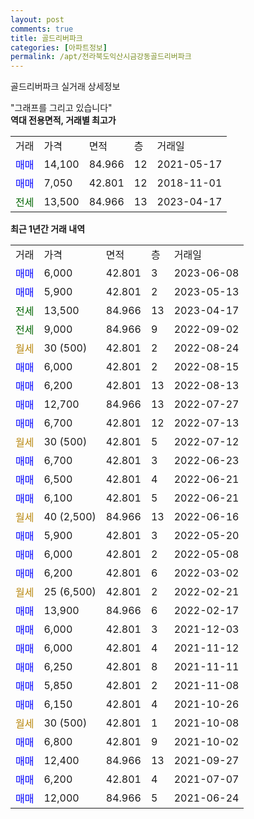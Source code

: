 ```yaml
---
layout: post
comments: true
title: 골드리버파크
categories: [아파트정보]
permalink: /apt/전라북도익산시금강동골드리버파크
---
```


골드리버파크 실거래 상세정보

<script type="text/javascript">
  google.charts.load('current', {'packages':['line', 'corechart']});
  google.charts.setOnLoadCallback(drawChart);

  function drawChart() {
    var data = new google.visualization.DataTable();
    data.addColumn('date', '거래일');
    data.addColumn('number', "매매");
    data.addColumn('number', "전세");
    data.addColumn('number', "전매");

    data.addRows([[new Date(Date.parse("2023-06-08")), 6000, null, null], [new Date(Date.parse("2023-05-13")), 5900, null, null], [new Date(Date.parse("2023-04-17")), null, 13500, null], [new Date(Date.parse("2022-09-02")), null, 9000, null], [new Date(Date.parse("2022-08-24")), null, null, null], [new Date(Date.parse("2022-08-15")), 6000, null, null], [new Date(Date.parse("2022-08-13")), 6200, null, null], [new Date(Date.parse("2022-07-27")), 12700, null, null], [new Date(Date.parse("2022-07-13")), 6700, null, null], [new Date(Date.parse("2022-07-12")), null, null, null], [new Date(Date.parse("2022-06-23")), 6700, null, null], [new Date(Date.parse("2022-06-21")), 6500, null, null], [new Date(Date.parse("2022-06-21")), 6100, null, null], [new Date(Date.parse("2022-06-16")), null, null, null], [new Date(Date.parse("2022-05-20")), 5900, null, null], [new Date(Date.parse("2022-05-08")), 6000, null, null], [new Date(Date.parse("2022-03-02")), 6200, null, null], [new Date(Date.parse("2022-02-21")), null, null, null], [new Date(Date.parse("2022-02-17")), 13900, null, null], [new Date(Date.parse("2021-12-03")), 6000, null, null], [new Date(Date.parse("2021-11-12")), 6000, null, null], [new Date(Date.parse("2021-11-11")), 6250, null, null], [new Date(Date.parse("2021-11-08")), 5850, null, null], [new Date(Date.parse("2021-10-26")), 6150, null, null], [new Date(Date.parse("2021-10-08")), null, null, null], [new Date(Date.parse("2021-10-02")), 6800, null, null], [new Date(Date.parse("2021-09-27")), 12400, null, null], [new Date(Date.parse("2021-07-07")), 6200, null, null], [new Date(Date.parse("2021-06-24")), 12000, null, null]]);

    var options = {
      hAxis: {
        format: 'yyyy/MM/dd'
      },    
      lineWidth: 0,
      pointsVisible: true,    
      title: '최근 1년간 유형별 실거래가 분포',
      legend: { position: 'bottom' }
    };

    var formatter = new google.visualization.NumberFormat({pattern:'###,###'} );
    formatter.format(data, 1);
    formatter.format(data, 2);
    
    setTimeout(function() {
        var chart = new google.visualization.LineChart(document.getElementById('columnchart_material'));
        chart.draw(data, (options));
        document.getElementById('loading').style.display = 'none';
    }, 200);
  }
</script>


<div id="loading" style="z-index:20; display: block; margin-left: 0px">"그래프를 그리고 있습니다"</div>
<div id="columnchart_material" style="width: 95%; margin-left: 0px; display: block"></div>
<!-- contents start -->
<b>역대 전용면적, 거래별 최고가</b>
<table class="sortable">
    <tr>
      <td>거래</td>
      <td>가격</td>
      <td>면적</td>
      <td>층</td>
      <td>거래일</td>
    </tr>
        <tr>
          <td><a style="color: blue">매매</a></td>
          <td>14,100</td>
          <td>84.966</td>
          <td>12</td>
          <td>2021-05-17</td>
        </tr>            <tr>
          <td><a style="color: blue">매매</a></td>
          <td>7,050</td>
          <td>42.801</td>
          <td>12</td>
          <td>2018-11-01</td>
        </tr>        
        <tr>
              <td><a style="color: darkgreen">전세</a></td>
              <td>13,500</td>
              <td>84.966</td>
              <td>13</td>
              <td>2023-04-17</td>
            </tr>        
    
</table>

<b>최근 1년간 거래 내역</b>

<table class="sortable">
    <tr>
      <td>거래</td>
      <td>가격</td>
      <td>면적</td>
      <td>층</td>
      <td>거래일</td>
    </tr>
    <tr>
      <td><a style="color: blue">매매</a></td>
      <td>6,000</td>
      <td>42.801</td>
      <td>3</td>
      <td>2023-06-08</td>
    </tr>          <tr>
      <td><a style="color: blue">매매</a></td>
      <td>5,900</td>
      <td>42.801</td>
      <td>2</td>
      <td>2023-05-13</td>
    </tr>          <tr>
      <td><a style="color: darkgreen">전세</a></td>
      <td>13,500</td>
      <td>84.966</td>
      <td>13</td>
      <td>2023-04-17</td>
    </tr>          <tr>
      <td><a style="color: darkgreen">전세</a></td>
      <td>9,000</td>
      <td>84.966</td>
      <td>9</td>
      <td>2022-09-02</td>
    </tr>          <tr>
      <td><a style="color: darkgoldenrod">월세</a></td>
      <td>30 (500)</td>
      <td>42.801</td>
      <td>2</td>
      <td>2022-08-24</td>
    </tr>          <tr>
      <td><a style="color: blue">매매</a></td>
      <td>6,000</td>
      <td>42.801</td>
      <td>2</td>
      <td>2022-08-15</td>
    </tr>          <tr>
      <td><a style="color: blue">매매</a></td>
      <td>6,200</td>
      <td>42.801</td>
      <td>13</td>
      <td>2022-08-13</td>
    </tr>          <tr>
      <td><a style="color: blue">매매</a></td>
      <td>12,700</td>
      <td>84.966</td>
      <td>13</td>
      <td>2022-07-27</td>
    </tr>          <tr>
      <td><a style="color: blue">매매</a></td>
      <td>6,700</td>
      <td>42.801</td>
      <td>12</td>
      <td>2022-07-13</td>
    </tr>          <tr>
      <td><a style="color: darkgoldenrod">월세</a></td>
      <td>30 (500)</td>
      <td>42.801</td>
      <td>5</td>
      <td>2022-07-12</td>
    </tr>          <tr>
      <td><a style="color: blue">매매</a></td>
      <td>6,700</td>
      <td>42.801</td>
      <td>3</td>
      <td>2022-06-23</td>
    </tr>          <tr>
      <td><a style="color: blue">매매</a></td>
      <td>6,500</td>
      <td>42.801</td>
      <td>4</td>
      <td>2022-06-21</td>
    </tr>          <tr>
      <td><a style="color: blue">매매</a></td>
      <td>6,100</td>
      <td>42.801</td>
      <td>5</td>
      <td>2022-06-21</td>
    </tr>          <tr>
      <td><a style="color: darkgoldenrod">월세</a></td>
      <td>40 (2,500)</td>
      <td>84.966</td>
      <td>13</td>
      <td>2022-06-16</td>
    </tr>          <tr>
      <td><a style="color: blue">매매</a></td>
      <td>5,900</td>
      <td>42.801</td>
      <td>3</td>
      <td>2022-05-20</td>
    </tr>          <tr>
      <td><a style="color: blue">매매</a></td>
      <td>6,000</td>
      <td>42.801</td>
      <td>2</td>
      <td>2022-05-08</td>
    </tr>          <tr>
      <td><a style="color: blue">매매</a></td>
      <td>6,200</td>
      <td>42.801</td>
      <td>6</td>
      <td>2022-03-02</td>
    </tr>          <tr>
      <td><a style="color: darkgoldenrod">월세</a></td>
      <td>25 (6,500)</td>
      <td>42.801</td>
      <td>2</td>
      <td>2022-02-21</td>
    </tr>          <tr>
      <td><a style="color: blue">매매</a></td>
      <td>13,900</td>
      <td>84.966</td>
      <td>6</td>
      <td>2022-02-17</td>
    </tr>          <tr>
      <td><a style="color: blue">매매</a></td>
      <td>6,000</td>
      <td>42.801</td>
      <td>3</td>
      <td>2021-12-03</td>
    </tr>          <tr>
      <td><a style="color: blue">매매</a></td>
      <td>6,000</td>
      <td>42.801</td>
      <td>4</td>
      <td>2021-11-12</td>
    </tr>          <tr>
      <td><a style="color: blue">매매</a></td>
      <td>6,250</td>
      <td>42.801</td>
      <td>8</td>
      <td>2021-11-11</td>
    </tr>          <tr>
      <td><a style="color: blue">매매</a></td>
      <td>5,850</td>
      <td>42.801</td>
      <td>2</td>
      <td>2021-11-08</td>
    </tr>          <tr>
      <td><a style="color: blue">매매</a></td>
      <td>6,150</td>
      <td>42.801</td>
      <td>4</td>
      <td>2021-10-26</td>
    </tr>          <tr>
      <td><a style="color: darkgoldenrod">월세</a></td>
      <td>30 (500)</td>
      <td>42.801</td>
      <td>1</td>
      <td>2021-10-08</td>
    </tr>          <tr>
      <td><a style="color: blue">매매</a></td>
      <td>6,800</td>
      <td>42.801</td>
      <td>9</td>
      <td>2021-10-02</td>
    </tr>          <tr>
      <td><a style="color: blue">매매</a></td>
      <td>12,400</td>
      <td>84.966</td>
      <td>13</td>
      <td>2021-09-27</td>
    </tr>          <tr>
      <td><a style="color: blue">매매</a></td>
      <td>6,200</td>
      <td>42.801</td>
      <td>4</td>
      <td>2021-07-07</td>
    </tr>          <tr>
      <td><a style="color: blue">매매</a></td>
      <td>12,000</td>
      <td>84.966</td>
      <td>5</td>
      <td>2021-06-24</td>
    </tr>      </table>
<!-- contents end -->    

